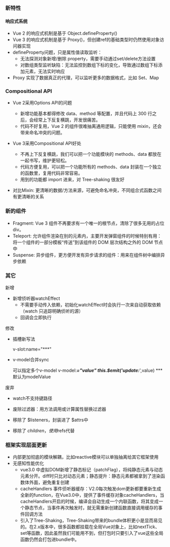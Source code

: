 ### 新特性

#### 响应式系统

* Vue 2 的响应式机制是基于 Object.defineProperty()
* Vue 3 的响应式机制是基于 Proxy()，但创建ref的基础类型时仍然使用对象访问器实现
* defineProperty问题，只是属性值读取监听：
  * 无法探测对象新增/删除 property，需要手动通过set/delete方法设置
  * 对数组类型监听缺陷：无法监控到数组下标的变化，导致通过数组下标添加元素，无法实时响应
* Proxy 实现了数据真正的代理，可以监听更多的数据格式，比如 Set、Map

### Compositional API

* Vue 2采用Options API的问题
  * 新增功能基本都得修改 data、method 等配置，并且代码上 300 行之后，会经常上下反复横跳，开发很痛苦。
  * 代码不好复用，Vue 2 的组件很难抽离通用逻辑，只能使用 mixin，还会带来命名冲突的问题。

* Vue 3采用Compositional API好处
  * 不再上下反复横跳，我们可以把一个功能模块的 methods、data 都放在一起书写，维护更轻松。
  * 代码方便复用，可以把一个功能所有的 methods、data 封装在一个独立的函数里，复用代码非常容易。  
  * 用到的功能都 import 进来，对 Tree-shaking 很友好

* 对比Mixin: 更清晰的数据/方法来源，可避免命名冲突，不同组合式函数之间有更清晰的关系

### 新的组件

* Fragment: Vue 3 组件不再要求有一个唯一的根节点，清除了很多无用的占位 div。
* Teleport: 允许组件渲染在别的元素内，主要开发弹窗组件的时候特别有用：将一个组件的一部分模板“传送”到该组件的 DOM 层次结构之外的 DOM 节点中
* Suspense: 异步组件，更方便开发有异步请求的组件：用来在组件树中编排异步依赖

### 其它

新增

* 新增侦听器watchEffect
  * 不需要手动传入依赖，初始化watchEffect时会执行一次来自动获取依赖（watch 只追踪明确侦听的源）
  * 回调会立即执行

修改


* 插槽新写法

  v-slot:name="***"

* v-model合并sync

  可以指定多个v-model
  v-model:***="value"
  this.$emit('update:***',value)
  ***默认为modelValue

废弃

* watch不支持键路径

* 废除过滤器：用方法调用或计算属性替换过滤器

* 移除了 $listeners，封装进了 $attrs中

* 移除了 $children，使用$refs代替

### 框架实现层面更新

* 内部更加彻底的模块解耦，比如reactive模块可以单独抽离给其它框架使用
* 无感知性能优化
  * vue3.0 中虚拟DOM新增了静态标记（patchFlag），将纯静态元素与动态元素分开。diff时只比对动态元素；静态提升：静态元素都被拿到了渲染函数体外面，避免重复创建
  * cacheHandlers 事件侦听器缓存：V2.0每次触发dom更新都要重新生成全新的function，在Vue3.0中，提供了事件缓存对象cacheHandlers，当cacheHandlers开启的时候，编译会自动生成一个内联函数，将其变成一个静态节点，当事件再次触发时，就无需重新创建函数直接调用缓存的事件回调方法
  * 引入了Tree-Shaking，Tree-Shaking带来的bundle体积更小是显而易见的。在2.x版本中，很多函数都挂载在全局Vue对象上，比如nextTick、set等函数，因此虽然我们可能用不到，但打包时只要引入了vue这些全局函数仍然会打包进bundle中。